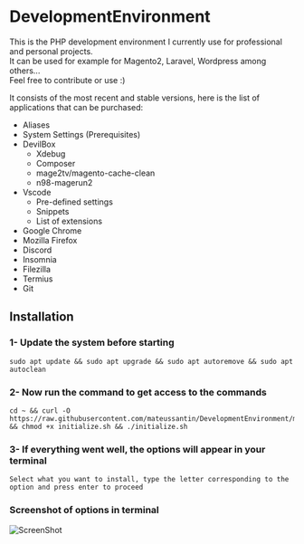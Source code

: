 # DevelopmentEnvironment
This is the PHP development environment I currently use for professional and personal projects. <br>
It can be used for example for Magento2, Laravel, Wordpress among others... <br>
Feel free to contribute or use :)

It consists of the most recent and stable versions, here is the list of applications that can be purchased:
- Aliases
- System Settings (Prerequisites)
- DevilBox
    - Xdebug
    - Composer
    - mage2tv/magento-cache-clean
    - n98-magerun2
- Vscode
    - Pre-defined settings
    - Snippets
    - List of extensions
- Google Chrome
- Mozilla Firefox
- Discord
- Insomnia
- Filezilla
- Termius
- Git

## Installation

### 1- Update the system before starting
```
sudo apt update && sudo apt upgrade && sudo apt autoremove && sudo apt autoclean
```

### 2- Now run the command to get access to the commands
```
cd ~ && curl -O https://raw.githubusercontent.com/mateussantin/DevelopmentEnvironment/main/initialize.sh && chmod +x initialize.sh && ./initialize.sh
```

### 3- If everything went well, the options will appear in your terminal
```
Select what you want to install, type the letter corresponding to the option and press enter to proceed
```

### Screenshot of options in terminal
![ScreenShot](https://github.com/mateussantin/mateussantin/DevelopmentEnvironment/blob/main/screenshot/options.png)